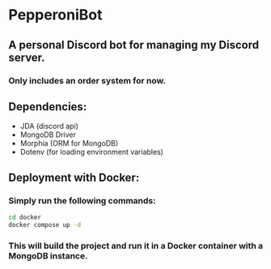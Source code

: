 # PepperoniBot
## A personal Discord bot for managing my Discord server.
### Only includes an order system for now.
## Dependencies:
- JDA (discord api)
- MongoDB Driver
- Morphia (ORM for MongoDB)
- Dotenv (for loading environment variables)
## Deployment with Docker:
### Simply run the following commands:
```bash
cd docker
docker compose up -d
```
### This will build the project and run it in a Docker container with a MongoDB instance.